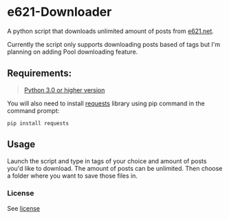 # e621-Downloader
A python script that downloads unlimited amount of posts from [e621.net](https://e621.net).

Currently the script only supports downloading posts based of tags but I'm planning on adding Pool downloading feature.

## Requirements:
> [Python 3.0 or higher version](https://www.python.org/downloads/)

You will also need to install [requests](https://pypi.org/project/requests/) library using pip command in the command prompt:

```
pip install requests
```

## Usage
Launch the script and type in tags of your choice and amount of posts you'd like to download.
The amount of posts can be unlimited.
Then choose a folder where you want to save those files in.

### License
See [license](https://github.com/Gerdvibis/e621-Downloader/blob/main/LICENSE)
